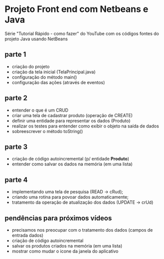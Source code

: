 # Projeto Front end com Netbeans e Java
Série "Tutorial Rápido - como fazer"  do YouTube com os códigos fontes do projeto Java usando NetBeans



## parte 1 

- criação do projeto
- criação da tela inicial (TelaPrincipal.java)
- configuração do método main()
- configuração das ações (através de eventos)


## parte 2

- entender o que é um CRUD
- criar uma tela de cadastrar produto (operação de CREATE)
- definir uma entidade para representar os dados (Produto)
- realizar os testes para entender como exibir o objeto na saída de dados
- sobreescrever o método toString()


## parte 3

- criação de código autoincremental (p/ entidade **Produto**)
- entender como salvar os dados na memória (em uma lista)


## parte 4

- implementando uma tela de pesquisa (READ -> cRud);
- criando uma rotina para povoar dados automaticamente;
- tratamento da operação de atualização dos dados (UPDATE -> crUd)

## pendências para próximos vídeos


- precisamos nos preocupar com o tratamento dos dados (campos de entrada dados)
- criação de código autoincremental
- salvar os produtos criados na memória (em uma lista) 
- mostrar como mudar o icone da janela do aplicativo
